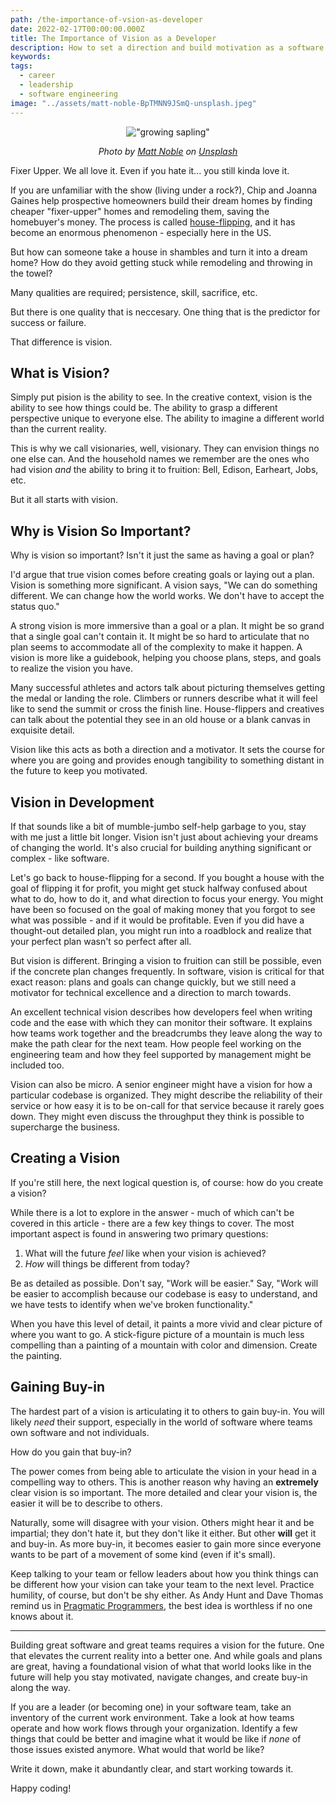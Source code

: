 ```yaml
---
path: /the-importance-of-vsion-as-developer
date: 2022-02-17T00:00:00.000Z
title: The Importance of Vision as a Developer
description: How to set a direction and build motivation as a software leader.
keywords:
tags:
  - career
  - leadership
  - software engineering
image: "../assets/matt-noble-BpTMNN9JSmQ-unsplash.jpeg"
---
```


<center>

!["growing sapling"](../assets/matt-noble-BpTMNN9JSmQ-unsplash.jpeg)

<i> 

Photo by <a href="https://unsplash.com/@mcnoble?utm_source=unsplash&utm_medium=referral&utm_content=creditCopyText">Matt Noble</a> on <a href="https://unsplash.com/?utm_source=unsplash&utm_medium=referral&utm_content=creditCopyText">Unsplash</a>
  
</i>

</center>

Fixer Upper. We all love it. Even if you hate it... you still kinda love it. 

If you are unfamiliar with the show (living under a rock?), Chip and Joanna Gaines help prospective homeowners build their dream homes by finding cheaper "fixer-upper" homes and remodeling them, saving the homebuyer's money. The process is called [house-flipping](https://www.cnbc.com/2021/12/20/home-flipping-more-competitive-less-profitable.html), and it has become an enormous phenomenon - especially here in the US.

But how can someone take a house in shambles and turn it into a dream home? How do they avoid getting stuck while remodeling and throwing in the towel?

Many qualities are required; persistence, skill, sacrifice, etc. 

But there is one quality that is neccesary. One thing that is the predictor for success or failure.

That difference is vision.

## What is Vision?

Simply put pision is the ability to see. In the creative context, vision is the ability to see how things could be. The ability to grasp a different perspective unique to everyone else. The ability to imagine a different world than the current reality. 

This is why we call visionaries, well, visionary. They can envision things no one else can. And the household names we remember are the ones who had vision _and_ the ability to bring it to fruition: Bell, Edison, Earheart, Jobs, etc.

But it all starts with vision.

## Why is Vision So Important?

Why is vision so important? Isn't it just the same as having a goal or plan?

I'd argue that true vision comes before creating goals or laying out a plan. Vision is something more significant. A vision says, "We can do something different. We can change how the world works. We don't have to accept the status quo." 

A strong vision is more immersive than a goal or a plan. It might be so grand that a single goal can't contain it. It might be so hard to articulate that no plan seems to accommodate all of the complexity to make it happen. A vision is more like a guidebook, helping you choose plans, steps, and goals to realize the vision you have.

Many successful athletes and actors talk about picturing themselves getting the medal or landing the role. Climbers or runners describe what it will feel like to send the summit or cross the finish line. House-flippers and creatives can talk about the potential they see in an old house or a blank canvas in exquisite detail. 

Vision like this acts as both a direction and a motivator. It sets the course for where you are going and provides enough tangibility to something distant in the future to keep you motivated.

## Vision in Development

If that sounds like a bit of mumble-jumbo self-help garbage to you, stay with me just a little bit longer. Vision isn't just about achieving your dreams of changing the world. It's also crucial for building anything significant or complex - like software.

Let's go back to house-flipping for a second. If you bought a house with the goal of flipping it for profit, you might get stuck halfway confused about what to do, how to do it, and what direction to focus your energy. You might have been so focused on the goal of making money that you forgot to see what was possible - and if it would be profitable. Even if you did have a thought-out detailed plan, you might run into a roadblock and realize that your perfect plan wasn't so perfect after all.

But vision is different. Bringing a vision to fruition can still be possible, even if the concrete plan changes frequently. In software, vision is critical for that exact reason: plans and goals can change quickly, but we still need a motivator for technical excellence and a direction to march towards. 

An excellent technical vision describes how developers feel when writing code and the ease with which they can monitor their software. It explains how teams work together and the breadcrumbs they leave along the way to make the path clear for the next team. How people feel working on the engineering team and how they feel supported by management might be included too.

Vision can also be micro. A senior engineer might have a vision for how a particular codebase is organized. They might describe the reliability of their service or how easy it is to be on-call for that service because it rarely goes down. They might even discuss the throughput they think is possible to supercharge the business.

## Creating a Vision

If you're still here, the next logical question is, of course: how do you create a vision?

While there is a lot to explore in the answer - much of which can't be covered in this article - there are a few key things to cover. The most important aspect is found in answering two primary questions:

1. What will the future _feel_ like when your vision is achieved?
2. _How_ will things be different from today? 

Be as detailed as possible. Don't say, "Work will be easier." Say, "Work will be easier to accomplish because our codebase is easy to understand, and we have tests to identify when we've broken functionality." 

When you have this level of detail, it paints a more vivid and clear picture of where you want to go. A stick-figure picture of a mountain is much less compelling than a painting of a mountain with color and dimension. Create the painting.

## Gaining Buy-in

The hardest part of a vision is articulating it to others to gain buy-in. You will likely _need_ their support, especially in the world of software where teams own software and not individuals.

How do you gain that buy-in? 

The power comes from being able to articulate the vision in your head in a compelling way to others. This is another reason why having an **extremely** clear vision is so important. The more detailed and clear your vision is, the easier it will be to describe to others.

Naturally, some will disagree with your vision. Others might hear it and be impartial; they don't hate it, but they don't like it either. But other **will** get it and buy-in. As more buy-in, it becomes easier to gain more since everyone wants to be part of a movement of some kind (even if it's small).

Keep talking to your team or fellow leaders about how you think things can be different how your vision can take your team to the next level. Practice humility, of course, but don't be shy either. As Andy Hunt and Dave Thomas remind us in [Pragmatic Programmers](https://pragprog.com/titles/tpp20/the-pragmatic-programmer-20th-anniversary-edition/), the best idea is worthless if no one knows about it. 

---

Building great software and great teams requires a vision for the future. One that elevates the current reality into a better one. And while goals and plans are great, having a foundational vision of what that world looks like in the future will help you stay motivated, navigate changes, and create buy-in along the way. 

If you are a leader (or becoming one) in your software team, take an inventory of the current work environment. Take a look at how teams operate and how work flows through your organization. Identify a few things that could be better and imagine what it would be like if _none_ of those issues existed anymore. What would that world be like? 

Write it down, make it abundantly clear, and start working towards it.

Happy coding!